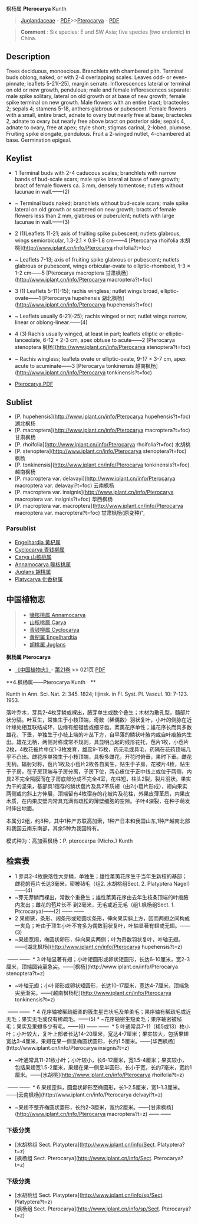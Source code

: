 枫杨属 **Pterocarya** Kunth

> [Juglandaceae](http://www.iplant.cn/info/Juglandaceae?t=foc) - [PDF](http://www.iplant.cn/foc/pdf/Juglandaceae.pdf)>>[Pterocarya](http://www.iplant.cn/info/Pterocarya?t=foc) - [PDF](http://www.iplant.cn/foc/pdf/Pterocarya.pdf)


> **Comment** : 
> Six species: E and SW Asia; five species (two endemic) in China.

## Description

Trees deciduous, monoecious. Branchlets with chambered pith. Terminal buds oblong, naked, or with 2-4 overlapping scales. Leaves odd- or even-pinnate; leaflets 5-21(-25), margin serrate. Inflorescences lateral or terminal on old or new growth, pendulous; male and female inflorescences separate: male spike solitary, lateral on old growth or at base of new growth; female spike terminal on new growth. Male flowers with an entire bract; bracteoles 2; sepals 4; stamens 5-18, anthers glabrous or pubescent. Female flowers with a small, entire bract, adnate to ovary but nearly free at base; bracteoles 2, adnate to ovary but nearly free above bract on posterior side; sepals 4, adnate to ovary, free at apex; style short; stigmas carinal, 2-lobed, plumose. Fruiting spike elongate, pendulous. Fruit a 2-winged nutlet, 4-chambered at base. Germination epigeal.


## Keylist

* 1 Terminal buds with 2-4 caducous scales; branchlets with narrow bands of bud-scale scars; male spike lateral at base of new growth; bract of female flowers ca. 3 mm, densely tomentose; nutlets without lacunae in wall.——(2)
* ~ Terminal buds naked; branchlets without bud-scale scars; male spike lateral on old growth or scattered on new  growth; bracts of female flowers less than 2 mm, glabrous or puberulent; nutlets with large lacunae in wall.——(3)

* 2 (1)Leaflets 11-21; axis of fruiting spike pubescent; nutlets glabrous, wings semiorbicular, 1.3-2.1 × 0.9-1.8 cm——4  [Pterocarya rhoifolia 水胡桃](http://www.iplant.cn/info/Pterocarya rhoifolia?t=foc)
* ~ Leaflets 7-13; axis of fruiting spike glabrous or pubescent; nutlets glabrous or pubescent, wings orbicular-ovate to elliptic-rhomboid, 1-3 × 1-2 cm——5  [Pterocarya macroptera 甘肃枫杨](http://www.iplant.cn/info/Pterocarya macroptera?t=foc)

* 3 (1) Leaflets 5-11(-15); rachis wingless; nutlet wings broad, elliptic-ovate——1  [Pterocarya hupehensis 湖北枫杨](http://www.iplant.cn/info/Pterocarya hupehensis?t=foc)
* ~ Leaflets usually 6-21(-25); rachis winged or not; nutlet wings narrow, linear or oblong-linear.——(4)

* 4 (3) Rachis usually winged, at least in part; leaflets elliptic or elliptic-lanceolate, 6-12 ×  2-3 cm, apex  obtuse to acute——2  [Pterocarya stenoptera 枫杨](http://www.iplant.cn/info/Pterocarya stenoptera?t=foc)
* ~ Rachis wingless; leaflets ovate or elliptic-ovate, 9-17 ×  3-7 cm, apex acute to acuminate——3  [Pterocarya tonkinensis 越南枫杨](http://www.iplant.cn/info/Pterocarya tonkinensis?t=foc)


* [Pterocarya.PDF](http://www.iplant.cn/foc/pdf/Pterocarya.pdf)

## Sublist

* [P.  hupehensis](http://www.iplant.cn/info/Pterocarya hupehensis?t=foc)
 湖北枫杨
* [P.  macroptera](http://www.iplant.cn/info/Pterocarya macroptera?t=foc)
 甘肃枫杨
* [P.  rhoifolia](http://www.iplant.cn/info/Pterocarya rhoifolia?t=foc)
 水胡桃
* [P.  stenoptera](http://www.iplant.cn/info/Pterocarya stenoptera?t=foc)
 枫杨
* [P.  tonkinensis](http://www.iplant.cn/info/Pterocarya tonkinensis?t=foc)
 越南枫杨
* [P.  macroptera var. delavayi](http://www.iplant.cn/info/Pterocarya macroptera var. delavayi?t=foc)
 云南枫杨
* [P.  macroptera var. insignis](http://www.iplant.cn/info/Pterocarya macroptera var. insignis?t=foc)
 华西枫杨
* [P.  macroptera var. macroptera](http://www.iplant.cn/info/Pterocarya macroptera var. macroptera?t=foc) 甘肃枫杨(原变种)",

### Parsublist

* [Engelhardia  黄杞属](http://www.iplant.cn/info/Engelhardia?t=foc)
* [Cyclocarya  青钱柳属](http://www.iplant.cn/info/Cyclocarya?t=foc)
* [Carya  山核桃属](http://www.iplant.cn/info/Carya?t=foc)
* [Annamocarya  喙核桃属](http://www.iplant.cn/info/Annamocarya?t=foc)
* [Juglans  胡桃属](http://www.iplant.cn/info/Juglans?t=foc)
* [Platycarya  化香树属](http://www.iplant.cn/info/Platycarya?t=foc)


## 中国植物志

> * [喙核桃属  Annamocarya](Annamocarya-喙核桃属.md)
> * [山核桃属  Carya](Carya-山核桃属.md)
> * [青钱柳属  Cyclocarya](http://www.iplant.cn/info/Cyclocarya?t=z)
> * [黄杞属  Engelhardtia](http://www.iplant.cn/info/Engelhardtia?t=z)
> * [胡桃属  Juglans](http://www.iplant.cn/info/Juglans?t=z)


**枫杨属 Pterocarya**

* [《中国植物志》](http://www.iplant.cn/frps)- [第21卷](http://www.iplant.cn/frps/vol/21) >> 021页 [PDF](http://www.iplant.cn/frps/pdf/21/021y.pdf)


**4.枫杨属——Pterocarya Kunth　**

Kunth in Ann. Sci. Nat. 2: 345. 1824; Iljinsk. in Fl. Syst. Pl. Vascul. 10: 7-123. 1953.

落叶乔木，芽具2-4枚芽鳞或裸出，腋芽单生或数个叠生；木材为散孔型，髓部片状分隔。叶互生，常集生于小枝顶端，奇数（稀偶数）羽状复叶，小叶的侧脉在近叶缘处相互联结成环，边缘有细锯齿或细牙齿。葇荑花序单性；雄花序长而具多数雄花，下垂，单独生于小枝上端的叶丛下方，自早落的鳞状叶腋内或自叶痕腋内生出。雄花无柄，两侧对称或常不规则，具显明凸起的线形花托，苞片1枚，小苞片2枚，4枚花被片中仅1-3枚发育，雄蕊9-15枚，药无毛或具毛，药隔在花药顶端几乎不凸出。雌花序单独生于小枝顶端，具极多雌花，开花时俯垂，果时下垂。雌花无柄，辐射对称，苞片1枚及小苞片2枚各自离生，贴生于子房，花被片4枚，贴生于子房，在子房顶端与子房分离，子房下位，两心皮位于正中线上或位于两侧，内具2不完全隔膜而在子房底部分成不完全4室，花柱短，柱头2裂，裂片羽状。果实为干的坚果，基部具1宿存的鳞状苞片及具2革质翅（由2小苞片形成），翅向果实两侧或向斜上方伸展，顶端留有4枚宿存的花被片及花柱，外果皮薄革质，内果皮木质，在内果皮壁内常具充满有疏松的薄壁细胞的空隙。子叶4深裂，在种子萌发时伸出地面。

本属分2组，约8种，其中1种产苏联高加索，1种产日本和我国山东,1种产越南北部和我国云南东南部，其余5种为我国特有。

模式种为：高加索枫杨：P. pterocarpa (Michx.) Kunth

## 检索表

* 1 芽具2-4枚脱落性大芽鳞，单独生；雄性葇荑花序生于当年生新枝的基部；雌花的苞片长达3毫米，密被毡毛（组2. 水胡桃组Sect. 2. Platyptera Nagel）——(4)
* ~芽无芽鳞而裸出，常数个重叠生；雄性葇荑花序由去年生枝条顶端的叶痕腋内发出；雌花的苞片长不  到2毫米，无毛或近无毛（组1.枫杨组Sect. 1. Ptcrocarya)——(2)</td></tr><tr><td>&nbsp;——&nbsp;——&nbsp;</td></tr>
* 2 果翅狭，条形、阔条形或矩圆状条形，伸向果实斜上方，因而两翅之间构成一夹角；叶由于顶生小叶不育多为偶数羽状复叶，叶轴显著有翅或无翅。——(3)
* ~果翅宽阔，椭圆状卵形，伸向果实两侧；叶为奇数羽状复叶，叶轴无翅。——[湖北枫杨](http://www.iplant.cn/info/Pterocarya hupehensis?t=z)
</td></tr><tr><td>&nbsp;——&nbsp;——&nbsp;</td></tr>
* 3 叶轴显著有翅；小叶矩圆形或卵状矩圆形，长达6-10厘米，宽2-3厘米，顶端圆钝至急尖。——[枫杨](http://www.iplant.cn/info/Pterocarya stenoptera?t=z)

* ~叶轴无翅；小叶卵形或卵状矩圆形，长达10-17厘米，宽达4-7厘米，顶端急尖至渐尖。——[越南枫杨杞](http://www.iplant.cn/info/Pterocarya tonkinensis?t=z)
</td></tr><tr><td>&nbsp;——&nbsp;——&nbsp;</td></tr>
* 4 花序轴被稀疏细柔的簇生星芒状毛及单柔毛；果序轴有稀疏毛或近无毛；果实无毛或仅有稀疏毛。——(5)
* ~花序轴密生短柔毛；果序轴密被毡毛；果实及果翅多少有毛。——(6)</td></tr><tr><td>&nbsp;——&nbsp;——&nbsp;</td></tr>
* 5 叶通常具7-11（稀5或13）枚小叶；小叶较大，复叶上部者长达14-20厘米，宽达4-7厘米；果实较大，包括果翅宽达3-4厘米，果翅在果一侧呈椭圆状圆形，长约1.5厘米。——[华西枫杨](http://www.iplant.cn/info/Pterocarya insignis?t=z)

* ~叶通常具11-21枚小叶；小叶较小，长6-12厘米，宽1.5-4厘米；果实较小，包括果翅宽1.5-2厘米，果翅在果一侧呈半圆形，长小于宽，长约7毫米，宽约1厘米。——[水胡桃](http://www.iplant.cn/info/Pterocarya rhoifolia?t=z)
</td></tr><tr><td>&nbsp;——&nbsp;——&nbsp;</td></tr>
* 6 果翅歪斜，圆盘状卵形至椭圆形，长1-2.5厘米，宽1-1.3厘米。——[云南枫杨](http://www.iplant.cn/info/Pterocarya delvayi?t=z)

* ~果翅不整齐椭圆状菱形，长约2-3厘米，宽约2厘米。——[甘肃枫杨](http://www.iplant.cn/info/Pterocarya macroptera?t=z)</td></tr><tr><td>&nbsp;——&nbsp;——&nbsp;</td></tr>
### 下级分类
* [水胡桃组  Sect. Platyptera](http://www.iplant.cn/info/Sect. Platyptera?t=z)
* [枫杨组  Sect. Pterocarya](http://www.iplant.cn/info/Sect. Pterocarya?t=z)

### 下级分类
* [水胡桃组  Sect. Platyptera](http://www.iplant.cn/info/sp/Sect. Platyptera?t=z)
* [枫杨组  Sect. Pterocarya](http://www.iplant.cn/info/sp/Sect. Pterocarya?t=z)
